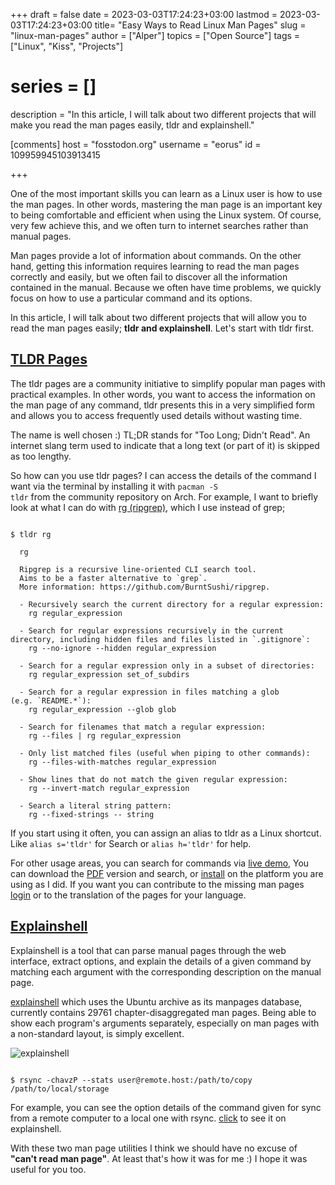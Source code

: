 +++
draft = false
date = 2023-03-03T17:24:23+03:00
lastmod = 2023-03-03T17:24:23+03:00
title= "Easy Ways to Read Linux Man Pages"
slug = "linux-man-pages"
author = ["Alper"]
topics = ["Open Source"]
tags = ["Linux", "Kiss", "Projects"]
# series = []
description = "In this article, I will talk about two different projects that will make you read the man pages easily, tldr and explainshell."

[comments]
host = "fosstodon.org"
username = "eorus"
id = 109959945103913415

+++

One of the most important skills you can learn as a Linux user is how to use the man pages. In other words, mastering the man page is an important key to being comfortable and efficient when using the Linux system. Of course, very few achieve this, and we often turn to internet searches rather than manual pages.

Man pages provide a lot of information about commands. On the other hand, getting this information requires learning to read the man pages correctly and easily, but we often fail to discover all the information contained in the manual. Because we often have time problems, we quickly focus on how to use a particular command and its options.

In this article, I will talk about two different projects that will allow you to read the man pages easily; **tldr and explainshell**. Let's start with tldr first.

## [TLDR Pages](https://tldr.sh/)

The tldr pages are a community initiative to simplify popular man pages with practical examples. In other words, you want to access the information on the man page of any command, tldr presents this in a very simplified form and allows you to access frequently used details without wasting time.

The name is well chosen :) TL;DR stands for "Too Long; Didn't Read". An internet slang term used to indicate that a long text (or part of it) is skipped as too lengthy.

So how can you use tldr pages? I can access the details of the command I want via the terminal by installing it with <code>pacman -S tldr</code> from the community repository on Arch. For example, I want to briefly look at what I can do with [rg (ripgrep)](https://github.com/BurntSushi/ripgrep), which I use instead of grep;

<pre><code>
$ tldr rg

  rg

  Ripgrep is a recursive line-oriented CLI search tool.
  Aims to be a faster alternative to `grep`.
  More information: https://github.com/BurntSushi/ripgrep.

  - Recursively search the current directory for a regular expression:
    rg regular_expression

  - Search for regular expressions recursively in the current directory, including hidden files and files listed in `.gitignore`:
    rg --no-ignore --hidden regular_expression

  - Search for a regular expression only in a subset of directories:
    rg regular_expression set_of_subdirs

  - Search for a regular expression in files matching a glob
(e.g. `README.*`):
    rg regular_expression --glob glob

  - Search for filenames that match a regular expression:
    rg --files | rg regular_expression

  - Only list matched files (useful when piping to other commands):
    rg --files-with-matches regular_expression

  - Show lines that do not match the given regular expression:
    rg --invert-match regular_expression

  - Search a literal string pattern:
    rg --fixed-strings -- string
</code></pre>

If you start using it often, you can assign an alias to tldr as a Linux shortcut. Like <code>alias s='tldr'</code> for Search or <code>alias h='tldr'</code> for help.

For other usage areas, you can search for commands via [live demo](https://tldr.inbrowser.app/pages/common/rg), You can download the [PDF](https://tldr.sh/assets/tldr-book.pdf) version and search, or [install](https://tldr.sh/#installation) on the platform you are using as I did. If you want you can contribute to the missing man pages [login](https://github.com/tldr-pages/tldr) or to the translation of the pages for your language.

## [Explainshell](https://explainshell.com/)

 Explainshell is a tool that can parse manual pages through the web interface, extract options, and explain the details of a given command by matching each argument with the corresponding description on the manual page.

[explainshell](https://github.com/idank/explainshell) which uses the Ubuntu archive as its manpages database, currently contains 29761 chapter-disaggregated man pages. Being able to show each program's arguments separately, especially on man pages with a non-standard layout, is simply excellent.

![explainshell](/images/posts/explainshell.webp)

<pre><code>
$ rsync -chavzP --stats user@remote.host:/path/to/copy /path/to/local/storage
</code></pre>

For example, you can see the option details of the command given for sync from a remote computer to a local one with rsync. [click](https://explainshell.com/explain?cmd=rsync+-chavzP+--stats+user%40remote.host%3A%2Fpath%2Fto%2Fcopy+%2Fpath%2Fto%2Flocal%2Fstorage#) to see it on explainshell.

With these two man page utilities I think we should have no excuse of **"can't read man page"**. At least that's how it was for me :) I hope it was useful for you too.

